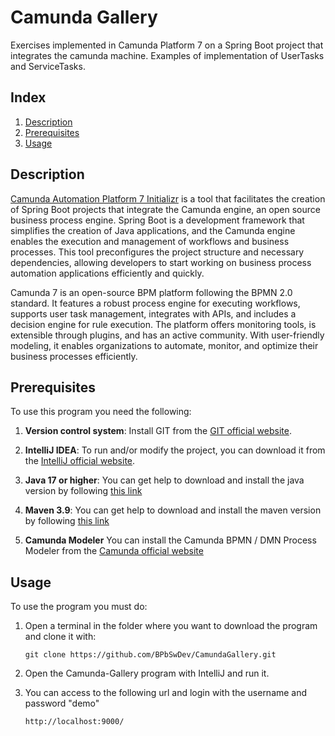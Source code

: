 # Camunda Gallery
Exercises implemented in Camunda Platform 7 on a Spring Boot project that integrates the camunda machine. Examples of implementation of UserTasks and ServiceTasks.


## Index

1. [Description](#description)
2. [Prerequisites](#prerequisites)
3. [Usage](#usage)


## Description

[Camunda Automation Platform 7 Initializr](https://start.camunda.com/) is a tool that facilitates the creation of Spring Boot projects that integrate the Camunda engine, an open source business process engine. Spring Boot is a development framework that simplifies the creation of Java applications, and the Camunda engine enables the execution and management of workflows and business processes. This tool preconfigures the project structure and necessary dependencies, allowing developers to start working on business process automation applications efficiently and quickly.


Camunda 7 is an open-source BPM platform following the BPMN 2.0 standard. It features a robust process engine for executing workflows, supports user task management, integrates with APIs, and includes a decision engine for rule execution. The platform offers monitoring tools, is extensible through plugins, and has an active community. With user-friendly modeling, it enables organizations to automate, monitor, and optimize their business processes efficiently.


## Prerequisites

To use this program you need the following:

1. **Version control system**: Install GIT from the [GIT official website](https://git-scm.com/downloads).

2. **IntelliJ IDEA**: To run and/or modify the project, you can download it from the [IntelliJ official website](https://www.jetbrains.com/es-es/idea/download/?section=windows).

3. **Java 17 or higher**: You can get help to download and install the java version by following [this link](https://www.youtube.com/watch?v=oAin-q1oTDw&pp=ygUXY29tbyBjb25maWd1cmFyIGphdmEgMTc%3D)

4. **Maven 3.9**: You can get help to download and install the maven version by following [this link](https://www.youtube.com/watch?v=1QfiyR_PWxU&pp=ygUSaW5zdGFsYXIgbWF2ZW4gMy45)

5. **Camunda Modeler** You can install the Camunda BPMN / DMN Process Modeler from the [Camunda official website](https://camunda.com/download/modeler/)
## Usage

To use the program you must do:

1. Open a terminal in the folder where you want to download the program and clone it with:
   ```
   git clone https://github.com/BPbSwDev/CamundaGallery.git
   ```
2. Open the Camunda-Gallery program with IntelliJ and run it.

3. You can access to the following url and login with the username and password "demo"
   ```
   http://localhost:9000/
   ```

